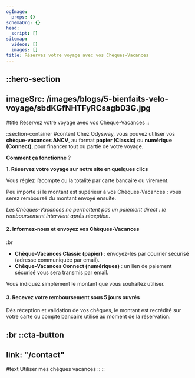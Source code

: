 ```yaml
---
ogImage:
  props: {}
schemaOrg: {}
head:
  script: []
sitemap:
  videos: []
  images: []
title: Réservez votre voyage avec vos Chèques-Vacances
---
```


::hero-section
---
imageSrc: /images/blogs/5-bienfaits-velo-voyage/sbdKGfNHTFyRCsagb03G.jpg
---
#title
Réservez votre voyage avec vos Chèque-Vacances
::

::section-container
#content
Chez Odysway, vous pouvez utiliser vos **chèque-vacances ANCV**, au format **papier (Classic)** ou **numérique (Connect)**, pour financer tout ou partie de votre voyage.

**Comment ça fonctionne ?**

**1. Réservez votre voyage sur notre site en quelques clics**

Vous réglez l’acompte ou la totalité par carte bancaire ou virement.

Peu importe si le montant est supérieur à vos Chèques-Vacances : vous serez remboursé du montant envoyé ensuite.

*Les Chèques-Vacances ne permettent pas un paiement direct : le remboursement intervient après réception.*

#### **2. Informez-nous et envoyez vos Chèques-Vacances**

:br

- **Chèque-Vacances Classic (papier)** : envoyez-les par courrier sécurisé (adresse communiquée par email).
- **Chèque-Vacances Connect (numériques)** : un lien de paiement sécurisé vous sera transmis par email.

Vous indiquez simplement le montant que vous souhaitez utiliser.

#### **3. Recevez votre remboursement sous 5 jours ouvrés**

Dès réception et validation de vos chèques, le montant est recrédité sur votre carte ou compte bancaire utilisé au moment de la réservation.

:br 
::cta-button
---
link: "/contact"
---
#text
Utiliser mes chèques vacances
::
::
